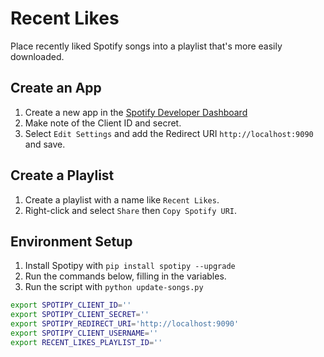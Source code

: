 # Recent Likes
Place recently liked Spotify songs into a playlist that's more easily downloaded.

## Create an App
1. Create a new app in the [Spotify Developer Dashboard](https://developer.spotify.com/dashboard)
2. Make note of the Client ID and secret.
3. Select `Edit Settings` and add the Redirect URI `http://localhost:9090` and save.

## Create a Playlist
1. Create a playlist with a name like `Recent Likes`.
2. Right-click and select `Share` then `Copy Spotify URI`.

## Environment Setup
1. Install Spotipy with `pip install spotipy --upgrade`
2. Run the commands below, filling in the variables.
3. Run the script with `python update-songs.py`

```sh
export SPOTIPY_CLIENT_ID=''
export SPOTIPY_CLIENT_SECRET=''
export SPOTIPY_REDIRECT_URI='http://localhost:9090'
export SPOTIPY_CLIENT_USERNAME=''
export RECENT_LIKES_PLAYLIST_ID=''
```